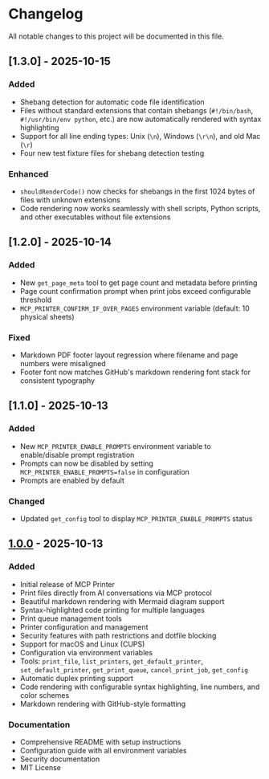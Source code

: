 # Changelog

All notable changes to this project will be documented in this file.

## [1.3.0] - 2025-10-15

### Added
- Shebang detection for automatic code file identification
- Files without standard extensions that contain shebangs (`#!/bin/bash`, `#!/usr/bin/env python`, etc.) are now automatically rendered with syntax highlighting
- Support for all line ending types: Unix (`\n`), Windows (`\r\n`), and old Mac (`\r`)
- Four new test fixture files for shebang detection testing

### Enhanced
- `shouldRenderCode()` now checks for shebangs in the first 1024 bytes of files with unknown extensions
- Code rendering now works seamlessly with shell scripts, Python scripts, and other executables without file extensions

## [1.2.0] - 2025-10-14

### Added
- New `get_page_meta` tool to get page count and metadata before printing
- Page count confirmation prompt when print jobs exceed configurable threshold
- `MCP_PRINTER_CONFIRM_IF_OVER_PAGES` environment variable (default: 10 physical sheets)

### Fixed
- Markdown PDF footer layout regression where filename and page numbers were misaligned
- Footer font now matches GitHub's markdown rendering font stack for consistent typography

## [1.1.0] - 2025-10-13

### Added
- New `MCP_PRINTER_ENABLE_PROMPTS` environment variable to enable/disable prompt registration
- Prompts can now be disabled by setting `MCP_PRINTER_ENABLE_PROMPTS=false` in configuration
- Prompts are enabled by default

### Changed
- Updated `get_config` tool to display `MCP_PRINTER_ENABLE_PROMPTS` status

## [1.0.0] - 2025-10-13

### Added
- Initial release of MCP Printer
- Print files directly from AI conversations via MCP protocol
- Beautiful markdown rendering with Mermaid diagram support
- Syntax-highlighted code printing for multiple languages
- Print queue management tools
- Printer configuration and management
- Security features with path restrictions and dotfile blocking
- Support for macOS and Linux (CUPS)
- Configuration via environment variables
- Tools: `print_file`, `list_printers`, `get_default_printer`, `set_default_printer`, `get_print_queue`, `cancel_print_job`, `get_config`
- Automatic duplex printing support
- Code rendering with configurable syntax highlighting, line numbers, and color schemes
- Markdown rendering with GitHub-style formatting

### Documentation
- Comprehensive README with setup instructions
- Configuration guide with all environment variables
- Security documentation
- MIT License

[1.0.0]: https://github.com/steveclarke/mcp-printer/releases/tag/v1.0.0

